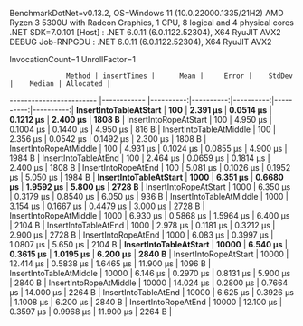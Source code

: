 
BenchmarkDotNet=v0.13.2, OS=Windows 11 (10.0.22000.1335/21H2)
AMD Ryzen 3 5300U with Radeon Graphics, 1 CPU, 8 logical and 4 physical cores
.NET SDK=7.0.101
  [Host]     : .NET 6.0.11 (6.0.1122.52304), X64 RyuJIT AVX2 DEBUG
  Job-RNPGDU : .NET 6.0.11 (6.0.1122.52304), X64 RyuJIT AVX2

InvocationCount=1  UnrollFactor=1  

                  Method | insertTimes |      Mean |     Error |    StdDev |    Median | Allocated |
------------------------ |------------ |----------:|----------:|----------:|----------:|----------:|
  **InsertIntoTableAtStart** |         **100** |  **2.391 μs** | **0.0514 μs** | **0.1212 μs** |  **2.400 μs** |    **1808 B** |
   InsertIntoRopeAtStart |         100 |  4.950 μs | 0.1004 μs | 0.1440 μs |  4.950 μs |     816 B |
 InsertIntoTableAtMiddle |         100 |  2.356 μs | 0.0542 μs | 0.1492 μs |  2.300 μs |    1808 B |
  InsertIntoRopeAtMiddle |         100 |  4.931 μs | 0.1024 μs | 0.0855 μs |  4.900 μs |    1984 B |
    InsertIntoTableAtEnd |         100 |  2.464 μs | 0.0659 μs | 0.1814 μs |  2.400 μs |    1808 B |
     InsertIntoRopeAtEnd |         100 |  5.081 μs | 0.1026 μs | 0.1952 μs |  5.050 μs |    1984 B |
  **InsertIntoTableAtStart** |        **1000** |  **6.351 μs** | **0.6680 μs** | **1.9592 μs** |  **5.800 μs** |    **2728 B** |
   InsertIntoRopeAtStart |        1000 |  6.350 μs | 0.3179 μs | 0.8540 μs |  6.050 μs |     936 B |
 InsertIntoTableAtMiddle |        1000 |  3.154 μs | 0.1667 μs | 0.4479 μs |  3.000 μs |    2728 B |
  InsertIntoRopeAtMiddle |        1000 |  6.930 μs | 0.5868 μs | 1.5964 μs |  6.400 μs |    2104 B |
    InsertIntoTableAtEnd |        1000 |  2.978 μs | 0.1181 μs | 0.3212 μs |  2.900 μs |    2728 B |
     InsertIntoRopeAtEnd |        1000 |  6.083 μs | 0.3997 μs | 1.0807 μs |  5.650 μs |    2104 B |
  **InsertIntoTableAtStart** |       **10000** |  **6.540 μs** | **0.3615 μs** | **1.0195 μs** |  **6.200 μs** |    **2840 B** |
   InsertIntoRopeAtStart |       10000 | 12.414 μs | 0.5838 μs | 1.6465 μs | 11.900 μs |    1096 B |
 InsertIntoTableAtMiddle |       10000 |  6.146 μs | 0.2970 μs | 0.8131 μs |  5.900 μs |    2840 B |
  InsertIntoRopeAtMiddle |       10000 | 14.024 μs | 0.2800 μs | 0.7664 μs | 14.000 μs |    2264 B |
    InsertIntoTableAtEnd |       10000 |  6.625 μs | 0.3926 μs | 1.1008 μs |  6.200 μs |    2840 B |
     InsertIntoRopeAtEnd |       10000 | 12.100 μs | 0.3597 μs | 0.9968 μs | 11.900 μs |    2264 B |
